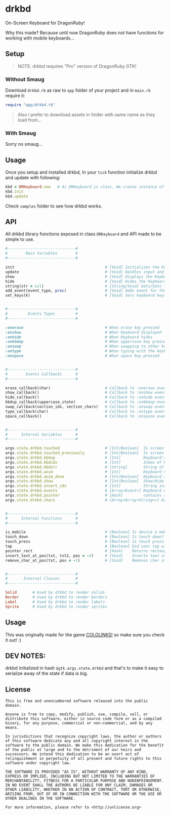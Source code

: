 # drkbd

On-Screen Keyboard for DragonRuby!

Why this made? Because until now DragonRuby does not have functions for working with mobile keyboards...

## Setup

> NOTE: drkbd requires "Pro" version of DragonRuby GTK!

### Without Smaug

Download `drkbd.rb` as raw to `app` folder of your project and in `main.rb` require it:

```rb
require "app/drkbd.rb"
```

> Also i prefer to download assets in folder with same name as they load from...

### With Smaug

<!-- Install package with `smaug add drkbd` and then require `smaug.rb` as ya used to! -->

Sorry no smaug...

## Usage

Once you setup and installed drkbd, In your `tick` function initialize drkbd and update with following:

```rb
kbd = DRKeyboard.new   # As DRKeyboard is class, We create instance of class
kbd.init
kbd.update
```

Check `samples` folder to see how drkbd works.

## API

All drkbd library functions exposed in class `DRKeyboard` and API made to be simple to use.

```rb
#------------------------------#
#        Main Variables        #
#------------------------------#

init                                        # [Void] Initializes the Keyboard.
update                                      # [Void] Handles input and rendering for Keyboard.
show                                        # [Void] Displays the Keyboard.
hide                                        # [Void] Hides the Keyboard.
string(str = nil)                           # [String/Void] Gets/Sets the string from Keyboard.
add_event(event_type, proc)                 # [Void] Adds event for the Keyboard, Second parameter should be Lambda or Proc.
set_keys(k)                                 # [Void] Sets keyboard keys


#------------------------------#
#         Events Types         #
#------------------------------#

:onerase                                    # When erase key pressed
:onshow                                     # When Keyboard displayed
:onhide                                     # When Keyboard hides
:onkbdup                                    # When uppercase key pressed
:onswap                                     # When swapping to other keys sections
:ontype                                     # When typing with the keyboard
:onspace                                    # When space key pressed


#------------------------------#
#        Events Callbacks      #
#------------------------------#

erase_callback(char)                        # Callback to :onerase event, char is character deleted
show_callback()                             # Callback to :onshow event, Called when Keyboard show up
hide_callback()                             # Callback to :onhide event, Called when Keyboard hides
kbdup_callback(uppercase_state)             # Callback to :onkbdup event, Called when uppercase key pressed
swap_callback(section_idx, section_chars)   # Callback to :onswap event, Called when swapping to another keyboard section
type_callback(char)                         # Callback to :ontype event, Called when typing on keyboard and char is the character typed
space_callback()                            # Callback to :onspace event, Called when Space key pressed


#------------------------------#
#      Internal Variables      #
#------------------------------#

args.state.drkbd.touched                    # [Int/Boolean]  Is screen touched right now? 
args.state.drkbd.touched_previously         # [Int/Boolean]  Is screen touched previously?
args.state.drkbd.kbdup                      # [Int]          Keyboard's uppercase state.
args.state.drkbd.kbdidx                     # [Int]          Index of Keyboard chars section
args.state.drkbd.kbdstr                     # [String]       String of the Keyboard
args.state.drkbd.anim                       # [Int]          Keyboard movement animation
args.state.drkbd.anim_done                  # [Int/Boolean]  Keyboard animation state (Done or not)
args.state.drkbd.show                       # [Int/Boolean]  Show/Hide Keyboard
args.state.drkbd.insert_idx                 # [Int]          String insertion index
args.state.drkbd.events                     # [Array<Event>] Keyboard events
args.state.drkbd.pointer                    # [Hash]         contains result of pointer_rect
args.state.drkbd.chars                      # [Array<Array<String>>] Array of Keyboard chars in sections


#------------------------------#
#      Internal Functions      #
#------------------------------#

is_mobile                                   # [Boolean] Is device a mobile?
touch_down                                  # [Boolean] Is touch down?
touch_press                                 # [Boolean] Is touch press? (tap)
tap                                         # [Boolean] Did user tap with mouse/touchscreen?
pointer_rect                                # [Hash]    Returns rectangle with x and y position of mouse/touch
insert_text_at_pos(txt, txt2, pos = -1)     # [Void]    Inserts text at index of another text (-1 or text's length for concat instead of insertion)
remove_char_at_pos(txt, pos = -1)           # [Void]    Removes char at index of text (-1 or text's length to remove last char)


#------------------------------#
#       Internal Classes       #
#------------------------------#

Solid       # Used by drkbd to render solids
Border      # Used by drkbd to render borders
Label       # Used by drkbd to render labels
Sprite      # Used by drkbd to render sprites
```

## Usage

This was originally made for the game [COLOLINKS!](https://rabios.itch.io/cololinks) so make sure you check it out! :)

## DEV NOTES:

drkbd initialized in hash `$gtk.args.state.drkbd` and that's to make it easy to serialize away of the state if data is big.

## License

```
This is free and unencumbered software released into the public domain.

Anyone is free to copy, modify, publish, use, compile, sell, or
distribute this software, either in source code form or as a compiled
binary, for any purpose, commercial or non-commercial, and by any
means.

In jurisdictions that recognize copyright laws, the author or authors
of this software dedicate any and all copyright interest in the
software to the public domain. We make this dedication for the benefit
of the public at large and to the detriment of our heirs and
successors. We intend this dedication to be an overt act of
relinquishment in perpetuity of all present and future rights to this
software under copyright law.

THE SOFTWARE IS PROVIDED "AS IS", WITHOUT WARRANTY OF ANY KIND,
EXPRESS OR IMPLIED, INCLUDING BUT NOT LIMITED TO THE WARRANTIES OF
MERCHANTABILITY, FITNESS FOR A PARTICULAR PURPOSE AND NONINFRINGEMENT.
IN NO EVENT SHALL THE AUTHORS BE LIABLE FOR ANY CLAIM, DAMAGES OR
OTHER LIABILITY, WHETHER IN AN ACTION OF CONTRACT, TORT OR OTHERWISE,
ARISING FROM, OUT OF OR IN CONNECTION WITH THE SOFTWARE OR THE USE OR
OTHER DEALINGS IN THE SOFTWARE.

For more information, please refer to <http://unlicense.org>
```

